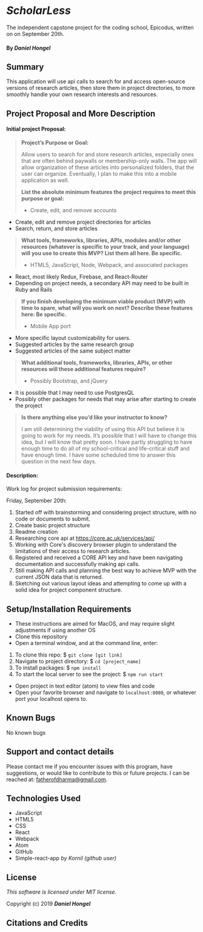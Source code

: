 # _ScholarLess_

 The independent capstone project for the coding school, Epicodus, written on on September 20th.

#### By **_Daniel Hongel_**

## Summary

This application will use api calls to search for and access open-source versions of research articles, then store them in project directories, to more smoothly handle your own research interests and resources.

## Project Proposal and More Description

#### Initial project Proposal:


> **Project’s Purpose or Goal:**
>
>Allow users to search for and store research articles, especially ones that are often behind paywalls or membership-only walls. The app will allow organization of these articles into personalized folders, that the user can organize. Eventually, I plan to make this into a mobile application as well.
>
>**List the absolute minimum features the project requires to meet this purpose or goal:**
>
> * Create, edit, and remove accounts
* Create, edit and remove project directories for articles
* Search, return, and store articles
>
>**What tools, frameworks, libraries, APIs, modules and/or other resources (whatever is specific to your track, and your language) will you use to create this MVP? List them all here. Be specific.**
>
>* HTML5, JavaScript, Node, Webpack, and associated packages
* React, most likely Redux, Firebase, and React-Router
* Depending on project needs, a secondary API may need to be built in Ruby and Rails
>
>**If you finish developing the minimum viable product (MVP) with time to spare, what will you work on next? Describe these features here: Be specific.**
>
>* Mobile App port
* More specific layout customizability for users.
* Suggested articles by the same research group
* Suggested articles of the same subject matter
>
>**What additional tools, frameworks, libraries, APIs, or other resources will these additional features require?**
>
>* Possibly Bootstrap, and jQuery
* It is possible that I may need to use PostgresQL
* Possibly other packages for needs that may arise after starting to create the project
>
>**Is there anything else you’d like your instructor to know?**
>
> I am still determining the viability of using this API but believe it is going to work for my needs. It’s possible that I will have to change this idea, but I will know that pretty soon. I have partly struggling to have enough time to do all of my school-critical and life-critical stuff and have enough time. I have some scheduled time to answer this question in the next few days.

#### Description:

Work log for project submission requirements:

Friday, September 20th:

1. Started off with brainstorming and considering project structure, with no code or documents to submit.
2. Create basic project structure
3. Readme creation
4. Researching core api at https://core.ac.uk/services/api/
5. Working with Core's discovery browser plugin to understand the limitations of their access to research articles.
6. Registered and received a CORE API key and have been navigating documentation and successfully making api calls.
7. Still making API calls and planning the best way to achieve MVP with the current JSON data that is returned.
8. Sketching out various layout ideas and attempting to come up with a solid idea for project component structure.


## Setup/Installation Requirements

* These instructions are aimed for MacOS, and may require slight adjustments if using another OS
* Clone this repository
* Open a terminal window, and at the command line, enter:
 1. To clone this repo: $ `git clone [git link]`
 2. Navigate to project directory: $ `cd [project_name]`
 3. To install packages: $ `npm install`
 4. To start the local server to see the project: $ `npm run start`
* Open project in text editor (atom) to view files and code
* Open your favorite browser and navigate to `localhost:8080`, or whatever port your localhost opens to.



## Known Bugs

No known bugs

## Support and contact details

Please contact me if you encounter issues with this program, have suggestions, or would like to contribute to this or future projects. I can be reached at:  fatherofdharma@gmail.com.

## Technologies Used

* JavaScript
* HTML5
* CSS
* React
* Webpack
* Atom
* GitHub
* Simple-react-app _by Kornil (github user)_

## License
_This software is licensed under MIT license._

Copyright (c) 2019 **_Daniel Hongel_**

## Citations and Credits
